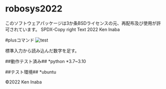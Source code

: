 # robosys2022

このソフトウェアパッケージは3か条BSDライセンスの元、再配布及び使用が許可されています。
SPDX-Copy right Text 2022 Ken Inaba

#plusコマンド
![test](https://github.com/dynepanch/robosys2022/blob/main/.github/workflows/test.yml)

標準入力から読み込んだ数字を足す。

##動作テスト済み##
*python
	*3.7~3.10

##テスト環境##
*ubuntu

©2022 Ken Inaba
